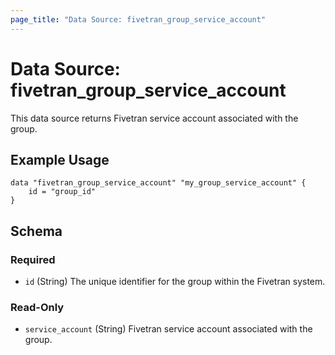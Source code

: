 ```yaml
---
page_title: "Data Source: fivetran_group_service_account"
---
```


# Data Source: fivetran_group_service_account

This data source returns Fivetran service account associated with the group.

## Example Usage

```hcl
data "fivetran_group_service_account" "my_group_service_account" {
    id = "group_id"
}
```

<!-- schema generated by tfplugindocs -->
## Schema

### Required

- `id` (String) The unique identifier for the group within the Fivetran system.

### Read-Only

- `service_account` (String) Fivetran service account associated with the group.